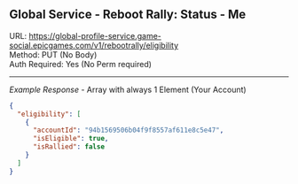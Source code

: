 ## Global Service - Reboot Rally: Status - Me

URL: https://global-profile-service.game-social.epicgames.com/v1/rebootrally/eligibility \
Method: PUT (No Body) \
Auth Required: Yes (No Perm required)

---

_Example Response_ - Array with always 1 Element (Your Account)

```json
{
  "eligibility": [
    {
      "accountId": "94b1569506b04f9f8557af611e8c5e47",
      "isEligible": true,
      "isRallied": false
    }
  ]
}
```
